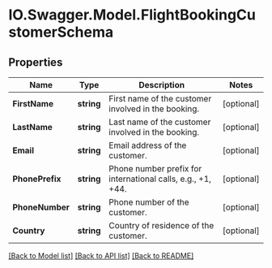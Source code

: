 # IO.Swagger.Model.FlightBookingCustomerSchema
## Properties

Name | Type | Description | Notes
------------ | ------------- | ------------- | -------------
**FirstName** | **string** | First name of the customer involved in the booking. | [optional] 
**LastName** | **string** | Last name of the customer involved in the booking. | [optional] 
**Email** | **string** | Email address of the customer. | [optional] 
**PhonePrefix** | **string** | Phone number prefix for international calls, e.g., +1, +44. | [optional] 
**PhoneNumber** | **string** | Phone number of the customer. | [optional] 
**Country** | **string** | Country of residence of the customer. | [optional] 

[[Back to Model list]](../README.md#documentation-for-models) [[Back to API list]](../README.md#documentation-for-api-endpoints) [[Back to README]](../README.md)

